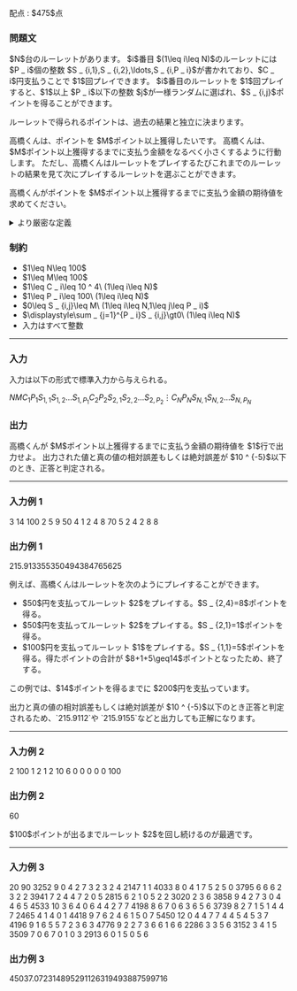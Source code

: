 
<div>

<span>

<span>

<p>
配点 : $475$点
</p>

<div>

<section>

### **問題文**

<p>
$N$台のルーレットがあります。
$i$番目 $(1\leq i\leq N)$のルーレットには $P _ i$個の整数 $S _ {i,1},S _ {i,2},\ldots,S _ {i,P _ i}$が書かれており、$C _ i$円支払うことで $1$回プレイできます。
$i$番目のルーレットを $1$回プレイすると、$1$以上 $P _ i$以下の整数 $j$が一様ランダムに選ばれ、$S _ {i,j}$ポイントを得ることができます。
</p>

<p>
ルーレットで得られるポイントは、過去の結果と独立に決まります。
</p>

<p>
高橋くんは、ポイントを $M$ポイント以上獲得したいです。
高橋くんは、$M$ポイント以上獲得するまでに支払う金額をなるべく小さくするように行動します。
ただし、高橋くんはルーレットをプレイするたびこれまでのルーレットの結果を見て次にプレイするルーレットを選ぶことができます。
</p>

<p>
高橋くんがポイントを $M$ポイント以上獲得するまでに支払う金額の期待値を求めてください。
</p>

<details>

<summary>
より厳密な定義
</summary>

<p>
より厳密には、次のようになります。
高橋くんがルーレットを選ぶ戦略を決めるごとに、その戦略で $M$ポイント以上獲得するまでに支払う金額の期待値 $E$が次のように定義されます。
</p>

<ul>

<li>
自然数 $X$に対して、その戦略に従って高橋くんが $M$ポイント以上獲得するか、ルーレットを $X$回プレイするまでに支払う金額の期待値を $f(X)$とする。$E=\displaystyle\lim _ {X\to+\infty}f(X)$とする。
</li>

</ul>

<p>
この問題の条件のもとで、高橋くんがどのような戦略をとっても $\displaystyle\lim _ {X\to+\infty}f(X)$が有限の値になることが証明できます。
高橋くんが $E$を最小にするような戦略をとったときの $E$の値を求めてください。
</p>

</details>

</section>

</div>

<div>

<section>

### **制約**

<ul>

<li>
$1\leq N\leq 100$
</li>

<li>
$1\leq M\leq 100$
</li>

<li>
$1\leq C _ i\leq 10 ^ 4\ (1\leq i\leq N)$
</li>

<li>
$1\leq P _ i\leq 100\ (1\leq i\leq N)$
</li>

<li>
$0\leq S _ {i,j}\leq M\ (1\leq i\leq N,1\leq j\leq P _ i)$
</li>

<li>
$\displaystyle\sum _ {j=1}^{P _ i}S _ {i,j}\gt0\ (1\leq i\leq N)$
</li>

<li>
入力はすべて整数
</li>

</ul>

</section>

</div>

---

<div>

<div>

<section>

### **入力**

<p>
入力は以下の形式で標準入力から与えられる。
</p>

<div>

$N$$M$$C _ 1$$P _ 1$$S _ {1,1}$$S _ {1,2}$$\ldots$$S _ {1,P _ 1}$$C _ 2$$P _ 2$$S _ {2,1}$$S _ {2,2}$$\ldots$$S _ {2,P _ 2}$$\vdots$$C _ N$$P _ N$$S _ {N,1}$$S _ {N,2}$$\ldots$$S _ {N,P _ N}$
</div>

</section>

</div>

<div>

<section>

### **出力**

<p>
高橋くんが $M$ポイント以上獲得するまでに支払う金額の期待値を $1$行で出力せよ。
出力された値と真の値の相対誤差もしくは絶対誤差が $10 ^ {-5}$以下のとき、正答と判定される。
</p>

</section>

</div>

</div>

---

<div>

<section>

### **入力例 1**

<div>

3 14
100 2 5 9
50 4 1 2 4 8
70 5 2 4 2 8 8

</div>

</section>

</div>

<div>

<section>

### **出力例 1**

<div>

215.913355350494384765625

</div>

<p>
例えば、高橋くんはルーレットを次のようにプレイすることができます。
</p>

<ul>

<li>
$50$円を支払ってルーレット $2$をプレイする。$S _ {2,4}=8$ポイントを得る。
</li>

<li>
$50$円を支払ってルーレット $2$をプレイする。$S _ {2,1}=1$ポイントを得る。
</li>

<li>
$100$円を支払ってルーレット $1$をプレイする。$S _ {1,1}=5$ポイントを得る。得たポイントの合計が $8+1+5\geq14$ポイントとなったため、終了する。
</li>

</ul>

<p>
この例では、$14$ポイントを得るまでに $200$円を支払っています。
</p>

<p>
出力と真の値の相対誤差もしくは絶対誤差が $10 ^ {-5}$以下のとき正答と判定されるため、`215.9112`や `215.9155`などと出力しても正解になります。
</p>

</section>

</div>

---

<div>

<section>

### **入力例 2**

<div>

2 100
1 2 1 2
10 6 0 0 0 0 0 100

</div>

</section>

</div>

<div>

<section>

### **出力例 2**

<div>

60

</div>

<p>
$100$ポイントが出るまでルーレット $2$を回し続けるのが最適です。
</p>

</section>

</div>

---

<div>

<section>

### **入力例 3**

<div>

20 90
3252 9 0 4 2 7 3 2 3 2 4
2147 1 1
4033 8 0 4 1 7 5 2 5 0
3795 6 6 6 2 3 2 2
3941 7 2 4 4 7 2 0 5
2815 6 2 1 0 5 2 2
3020 2 3 6
3858 9 4 2 7 3 0 4 4 6 5
4533 10 3 6 4 0 6 4 4 2 7 7
4198 8 6 7 0 6 3 6 5 6
3739 8 2 7 1 5 1 4 4 7
2465 4 1 4 0 1
4418 9 7 6 2 4 6 1 5 0 7
5450 12 0 4 4 7 7 4 4 5 4 5 3 7
4196 9 1 6 5 5 7 2 3 6 3
4776 9 2 2 7 3 6 6 1 6 6
2286 3 3 5 6
3152 3 4 1 5
3509 7 0 6 7 0 1 0 3
2913 6 0 1 5 0 5 6

</div>

</section>

</div>

<div>

<section>

### **出力例 3**

<div>

45037.072314895291126319493887599716

</div>

</section>

</div>

</span>

</span>

</div>
